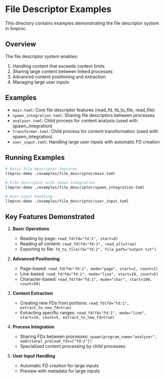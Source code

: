 # File Descriptor Examples

This directory contains examples demonstrating the file descriptor system in llmproc.

## Overview

The file descriptor system enables:
1. Handling content that exceeds context limits
2. Sharing large content between linked processes
3. Advanced content positioning and extraction
4. Managing large user inputs

## Examples

- `main.toml`: Core file descriptor features (read_fd, fd_to_file, read_file)
- `spawn_integration.toml`: Sharing file descriptors between processes
- `analyzer.toml`: Child process for content analysis (used with spawn_integration)
- `transformer.toml`: Child process for content transformation (used with spawn_integration)
- `user_input.toml`: Handling large user inputs with automatic FD creation

## Running Examples

```bash
# Basic file descriptor features
llmproc-demo ./examples/file_descriptor/main.toml

# File descriptor with spawn integration
llmproc-demo ./examples/file_descriptor/spawn_integration.toml

# User input handling
llmproc-demo ./examples/file_descriptor/user_input.toml
```

## Key Features Demonstrated

1. **Basic Operations**
   - Reading by page: `read_fd(fd="fd:1", start=0)`
   - Reading all content: `read_fd(fd="fd:1", read_all=true)`
   - Exporting to file: `fd_to_file(fd="fd:1", file_path="output.txt")`

2. **Advanced Positioning**
   - Page-based: `read_fd(fd="fd:1", mode="page", start=2, count=1)`
   - Line-based: `read_fd(fd="fd:1", mode="line", start=10, count=5)`
   - Character-based: `read_fd(fd="fd:1", mode="char", start=100, count=50)`

3. **Content Extraction**
   - Creating new FDs from portions: `read_fd(fd="fd:1", extract_to_new_fd=true)`
   - Extracting specific ranges: `read_fd(fd="fd:1", mode="line", start=10, count=5, extract_to_new_fd=true)`

4. **Process Integration**
   - Sharing FDs between processes: `spawn(program_name="analyzer", additional_preload_fds=["fd:1"])`
   - Specialized content processing by child processes

5. **User Input Handling**
   - Automatic FD creation for large inputs
   - Preview with metadata for large inputs